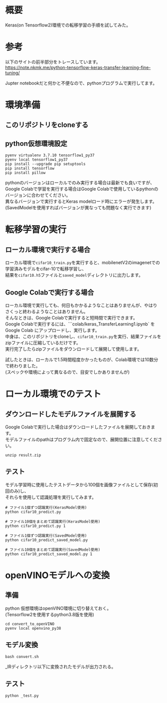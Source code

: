 # 概要
Keras(on Tensorflow2)環境での転移学習の手順を試してみた。  

# 参考
以下のサイトの前半部分をトレースしています。  
<https://note.nkmk.me/python-tensorflow-keras-transfer-learning-fine-tuning/>  

Jupter notebookだと何かと不便なので、pythonプログラムで実行してます。  

# 環境準備


## このリポジトリをcloneする

## python仮想環境設定
```
pyenv virtualenv 3.7.10 tensorflow1_py37
pyenv local tensorflow1_py37
pip install --upgrade pip setuptools
pip install tensorflow
pip install pillow
```
pythonのバージョンはローカルでのみ実行する場合は最新でも良いですが、  
Google Colabで学習を実行する場合はGoogle Colabで使用しているpythonのバージョンに合わせてください。  
異なるバージョンで実行するとKeras modelロード時にエラーが発生します。  
(SavedModelを使用すればバージョンが異なっても問題なく実行できます)  

# 転移学習の実行
## ローカル環境で実行する場合
ローカル環境で``cifar10_train.py``を実行すると、mobilenetV2のimagenetでの学習済みモデルをcifar-10で転移学習し、  
結果を``cifar10.h5``ファイルと``saved_model``ディレクトリに出力します。  

## Google Colabで実行する場合
ローカル環境で実行しても、何日もかかるようなことはありませんが、やはり さくっと終わるようなことはありません。  
そんなときは、Google Colabで実行すると短時間で実行できます。  
Google Colabで実行するには、```colab/keras_TransferLearning1.ipynb` を Google Colab にアップロードし、実行します。  
中身は、このリポジトリをcloneし、``cifar10_train.py``を実行、結果ファイルをzipファイルに圧縮しているだけです。  
実行完了したらzipファイルをダウンロードして展開して使用します。  

試したときは、ローカルで1.5時間程度かかったものが、Colab環境では10数分で終わりました。  
(スペックや環境によって異なるので、目安でしかありませんが)  

# ローカル環境でのテスト

## ダウンロードしたモデルファイルを展開する
Google Colabで実行した場合はダウンロードしたファイルを展開しておきます。  
モデルファイルのpathはプログラム内で固定なので、展開位置に注意してください。  

```
unzip result.zip
```

## テスト

モデル学習時に使用したテストデータから100個を画像ファイルとして保存(初回のみ)し、  
それらを使用して認識処理を実行してみます。  

```
# ファイル1個ずつ認識実行(KerasModel使用)
python cifar10_predict.py

# ファイル10個をまとめて認識実行(KerasModel使用)
python cifar10_predict.py 1

# ファイル1個ずつ認識実行(SavedModel使用)
python cifar10_predict_saved_model.py

# ファイル10個をまとめて認識実行(SavedModel使用)
python cifar10_predict_saved_model.py 1

```
# openVINOモデルへの変換

## 準備
python 仮想環境はopenVINO環境に切り替えておく。  
(Tensorflow2を使用するpython3.8版を使用)  
```
cd convert_to_openVINO
pyenv local openvino_py38
```

## モデル変換

```
bash convert.sh
```
_IRディレクトリ以下に変換されたモデルが出力される。  

## テスト

```
python _test.py
```

